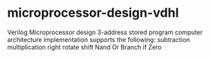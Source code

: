 microprocessor-design-vdhl
==========================

Verilog Microprocessor design
3-address stored program computer architecture implementation
supports the following:
subtraction
multiplication
right rotate shift
Nand
Or
Branch if Zero
